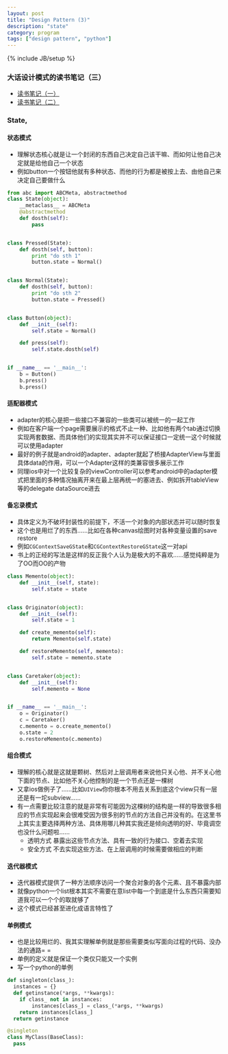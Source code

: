 ```yaml
---
layout: post
title: "Design Pattern (3)"
description: "state"
category: program
tags: ["design pattern", "python"]
---
```

{% include JB/setup %}

### 大话设计模式的读书笔记（三）
  * [读书笔记（一）](http://snorlaxzxz.com/program/2014/10/11/design-pattern-0/)
  * [读书笔记（二）](http://snorlaxzxz.com/program/2014/10/11/design-pattern-1/)

### State, 

#### 状态模式
  * 理解状态核心就是让一个封闭的东西自己决定自己该干嘛、而如何让他自己决定就是给他自己一个状态
  * 例如button一个按钮他就有多种状态、而他的行为都是被按上去、由他自己来决定自己要做什么

  ```python
  from abc import ABCMeta, abstractmethod
  class State(object):
      __metaclass__ = ABCMeta
      @abstractmethod
      def dosth(self):
          pass


  class Pressed(State):
      def dosth(self, button):
          print "do sth 1"
          button.state = Normal()


  class Normal(State):
      def dosth(self, button):
          print "do sth 2"
          button.state = Pressed()


  class Button(object):
      def __init__(self):
          self.state = Normal()

      def press(self):
          self.state.dosth(self)


  if __name__ == '__main__':
      b = Button()
      b.press()
      b.press()

  ```

#### 适配器模式
  * adapter的核心是把一些接口不兼容的一些类可以被统一的一起工作
  * 例如在客户端一个page需要展示的格式不止一种、比如他有两个tab通过切换实现两套数据、而具体他们的实现其实并不可以保证接口一定统一这个时候就可以使用adapter
  * 最好的例子就是android的adapter、adapter就起了桥接AdapterView与里面具体data的作用，可以一个Adapter这样的类兼容很多展示工作
  * 同理ios中对一个比较复杂的viewController可以参考android中的adapter模式把里面的多种情况抽离开来在最上层再统一的塞进去、例如拆开tableView等的delegate dataSource进去

#### 备忘录模式
  * 具体定义为不破坏封装性的前提下，不活一个对象的内部状态并可以随时恢复
  * 这个也是用烂了的东西……比如在各种canvas绘图时对各种变量设置的save restore
  * 例如`CGContextSaveGState`和`CGContextRestoreGState`这一对api
  * 书上的正经的写法是这样的反正我个人认为是极大的不喜欢……感觉纯粹是为了OO而OO的产物

  ```python
  class Memento(object):
      def __init__(self, state):
          self.state = state 


  class Originator(object):
      def __init__(self):
          self.state = 1

      def create_memento(self):
          return Memento(self.state)

      def restoreMemento(self, memento):
          self.state = memento.state


  class Caretaker(object):
      def __init__(self):
          self.memento = None


  if __name__ == '__main__':
      o = Originator()
      c = Caretaker()
      c.memento = o.create_memento()
      o.state = 2
      o.restoreMemento(c.memento)

  ```

#### 组合模式
  * 理解的核心就是这就是颗树、然后对上层调用者来说他只关心他、并不关心他下面的节点、比如他不关心他控制的是一个节点还是一棵树
  * 又拿ios做例子了……比如`UIView`你你根本不用去关系到底这个view只有一层还是有一坨subview……
  * 有一点需要比较注意的就是非常有可能因为这棵树的结构是一样的导致很多相应的节点实现起来会很难受因为很多别的节点的方法自己并没有的。在这里书上其实主要选择两种方法、具体用哪儿种其实我还是倾向透明的好、毕竟调空也没什么问题啦……
    * 透明方式 暴露出这些节点方法、具有一致的行为接口、空着去实现
    * 安全方式 不去实现这些方法、在上层调用的时候需要做相应的判断

#### 迭代器模式
  * 迭代器模式提供了一种方法顺序访问一个聚合对象的各个元素、且不暴露内部
  * 就像python一个list根本其实不需要在意list中每一个到底是什么东西只需要知道我可以一个个的取就够了
  * 这个模式已经甚至进化成语言特性了

#### 单例模式
  * 也是比较用烂的、我其实理解单例就是那些需要类似写面向过程的代码、没办法的通路= =
  * 单例的定义就是保证一个类仅只能又一个实例
  * 写一个python的单例

  ```python
  def singleton(class_):
    instances = {}
    def getinstance(*args, **kwargs):
      if class_ not in instances:
          instances[class_] = class_(*args, **kwargs)
      return instances[class_]
    return getinstance

  @singleton
  class MyClass(BaseClass):
    pass
  ```